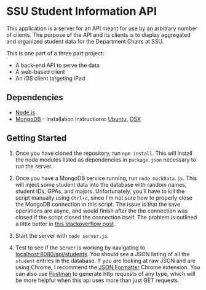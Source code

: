 # SSU Student Information API

This application is a server for an API meant for use by an arbitrary number
of clients. The purpose of the API and its clients is to display aggregated
and organized student data for the Department Chairs at SSU.

This is one part of a three part project:

- A back-end API to serve the data
- A web-based client
- An iOS client targeting iPad


## Dependencies
- [Node.js](nodejs.org)
- [MongoDB](mongodb.org) - Installation instructions:
    [Ubuntu](http://docs.mongodb.org/manual/tutorial/install-mongodb-on-ubuntu/),
    [OSX](http://docs.mongodb.org/manual/tutorial/install-mongodb-on-os-x/)

## Getting Started

1. Once you have cloned the repository, run `npm install`. This will install the
node modules listed as dependencies in `package.json` necessary to run the server.

2. Once you have a MongoDB service running, run `node mockData.js`. This will
inject some student data into the database with random names, student IDs, GPAs,
and majors. Unfortunately, you'll have to kill the script manually using `Ctrl+c`,
since I'm not sure how to properly close the MongoDB connection in this script.
The issue is that the save operations are async, and would finish after the the
connection was closed if the script closed the connection itself. The problem is
outlined a little better in [this stackoverflow post](http://stackoverflow.com/questions/8813838/properly-close-mongooses-connection-once-youre-done).

3. Start the server with `node server.js`.

4. Test to see if the server is working by navigating to [localhost:8080/api/students](http://localhost:8080/api/students).
You should see a JSON listing of all the `student` entries in the database. If you
are looking at raw JSON and are using Chrome, I recommend the [JSON Formatter](https://chrome.google.com/webstore/detail/json-formatter/bcjindcccaagfpapjjmafapmmgkkhgoa?hl=en)
Chrome extension. You can also use [Postman](https://chrome.google.com/webstore/detail/postman-rest-client/fdmmgilgnpjigdojojpjoooidkmcomcm?hl=en)
to generate http requests of any type, which will be more helpful when this api
uses more than just GET requests.
